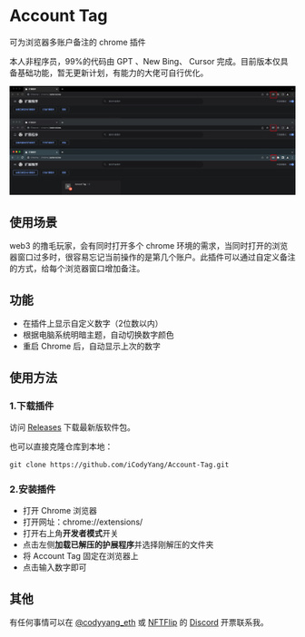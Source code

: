 # Account Tag

可为浏览器多账户备注的 chrome 插件

本人非程序员，99%的代码由 GPT 、New Bing、 Cursor 完成。目前版本仅具备基础功能，暂无更新计划，有能力的大佬可自行优化。

![](https://github.com/iCodyYang/IMG/blob/5034c330b8a3a28ffc90f2bb04c232555794f652/Account-Tag1.png)

## 使用场景

web3 的撸毛玩家，会有同时打开多个 chrome 环境的需求，当同时打开的浏览器窗口过多时，很容易忘记当前操作的是第几个账户。此插件可以通过自定义备注的方式，给每个浏览器窗口增加备注。

## 功能
- 在插件上显示自定义数字（2位数以内）
- 根据电脑系统明暗主题，自动切换数字颜色
- 重启 Chrome 后，自动显示上次的数字


## 使用方法
### 1.下载插件
访问 [Releases](https://github.com/iCodyYang/Account-Tag/releases/latest) 下载最新版软件包。

也可以直接克隆仓库到本地：
```shell
git clone https://github.com/iCodyYang/Account-Tag.git
```

### 2.安装插件
- 打开 Chrome 浏览器
- 打开网址：chrome://extensions/
- 打开右上角**开发者模式**开关
- 点击左侧**加载已解压的护展程序**并选择刚解压的文件夹
- 将 Account Tag 固定在浏览器上
- 点击输入数字即可

## 其他
有任何事情可以在 [@codyyang_eth](https://twitter.com/codyyang_eth) 或 [NFTFlip](https://review.nftflip.ai/) 的 [Discord](https://discord.gg/nftflip) 开票联系我。
